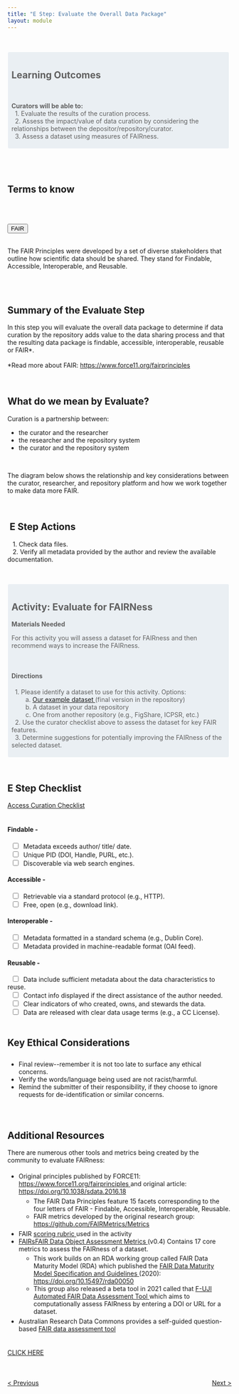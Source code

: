 ```yaml
---
title: "E Step: Evaluate the Overall Data Package"
layout: module
---
```


<br>

<style>

.highlighted-text {
    padding: 0 0 5px 5px;
    border: 1px solid;
    border-color: #ffffff;
    border-radius: 4px;
    margin: 15px 5px 10px 0;
    background-color: rgba(68, 114, 155, 0.1);
    padding-top: 10px;
    padding-left: 8px;

}
</style>

<blockquote class = "highlighted-text">
  <h2>Learning Outcomes</h2>
  <br>
  <p>
  <b>Curators will be able to:</b><br>
  &nbsp;&nbsp;1. Evaluate the results of the curation process.
  <br>
  &nbsp;&nbsp;2. Assess the impact/value of data curation by considering the relationships between the depositor/repository/curator.
  <br>
  &nbsp;&nbsp;3. Assess a dataset using measures of FAIRness.
  </p>
</blockquote>

<html>
<head>
<meta name="viewport" content="width=device-width, initial-scale=1">
<style>

.collapsible {
background-color: #44729B;
color: white;
cursor: pointer;
padding-bottom: 30px;
padding-top: 30px;
padding-left: 20px;
width: 100%;
border: none;
border-bottom: 3px solid white;
text-align: left;
outline: none;
}

.active, .collapsible:hover {
background-color: #345878;
}

.content {
padding: 0 20px;
max-height: 0;
overflow: hidden;
transition: max-height 0.2s ease-out;
background-color: rgb(68,114,155,0.2);
}

.collapsible:after {
color: #ffffff;
content: "+";
font-size: 20px;
float: right;
margin-left: 5px;
padding-right: 10px;
}

.active:after {
content: "-";
color: #ffffff;
font-size: 20px;
padding-right: 10px;
}
</style>

</head>
<body>
<br>
<br>

<h2>Terms to know</h2>

<br>
<br>

<button class="collapsible">FAIR</button>

<div class="content">
  <p><br> The FAIR Principles were developed by a set of diverse stakeholders that outline how scientific data should be shared. They stand for Findable, Accessible, Interoperable, and Reusable. </p>
</div>


<script>
var coll = document.getElementsByClassName("collapsible");
var i;

for (i = 0; i < coll.length; i++) {
  coll[i].addEventListener("click", function() {
    this.classList.toggle("active");
    var content = this.nextElementSibling;
    if (content.style.maxHeight){
      content.style.maxHeight = null;
    } else {
      content.style.maxHeight = content.scrollHeight + "px";
    } 
  });
}
</script>

</body>
</html>

<br>
<br>

<h2>Summary of the Evaluate Step</h2>
<p>
In this step you will evaluate the overall data package to determine if data curation by the repository adds value to the data sharing process and that the resulting data package is findable, accessible, interoperable, reusable or FAIR*. 
<br>
<br>
*Read more about FAIR: <a href="https://www.force11.org/fairprinciples" target="_blank">https://www.force11.org/fairprinciples</a>
</p>

<br>

<h2> What do we mean by Evaluate?  </h2>

<p>
Curation is a partnership between:
</p>

<ul style = "padding-left: 5%" >
  <li> the curator and the researcher </li>
  <li> the researcher and the repository system</li>
  <li> the curator and the repository system
</li>
</ul>
<br>

<p>
The diagram below shows the relationship and key considerations between the curator, researcher, and repository platform and how we work together to make data more FAIR. 
</p>

<br>


<h2>&nbsp;E Step Actions</h2>
<p>
  &nbsp;&nbsp;&nbsp;1.  Check data files.
   <br>
  &nbsp;&nbsp;&nbsp;2.  Verify all metadata provided by the author and review the available documentation.

   <br>
</p>
<br>


<blockquote class = "highlighted-text">
<h2> Activity: Evaluate for FAIRNess </h2>

<p>

<b>Materials Needed</b><br>

For this activity you will assess a dataset for FAIRness and then recommend ways to increase the FAIRness. 

<br>

<h4>Directions</h4>

<p>
&nbsp;&nbsp;1. Please identify a dataset to use for this activity. Options:
<br>
&nbsp;&nbsp;&nbsp;&nbsp;&nbsp;&nbsp;&nbsp;&nbsp;a. <a href="https://ecommons.cornell.edu/handle/1813/43783" target="_blank"> Our example dataset </a> (final version in the repository)
<br>
&nbsp;&nbsp;&nbsp;&nbsp;&nbsp;&nbsp;&nbsp;&nbsp;b. A dataset in your data repository
<br>
&nbsp;&nbsp;&nbsp;&nbsp;&nbsp;&nbsp;&nbsp;&nbsp;c. One from another repository (e.g., FigShare, ICPSR, etc.)
<br>
&nbsp;&nbsp;2. Use the curator checklist above to assess the dataset for key FAIR features. 
<br>
&nbsp;&nbsp;3. Determine suggestions for potentially improving the FAIRness of the selected dataset.
</p>
</p>
</blockquote>

<br>


<h2>E Step Checklist</h2>

<div class="flex-contianer">
     <a class="button button-primary" href="https://docs.google.com/document/d/1RWt2obXOOeJRRFmVo9VAkl4h41cL33Zm5YYny3hbPZ8/edit" target = "_blank"> Access Curation Checklist</a>
</div>

<br>

<h4> Findable - </h4>
&nbsp;&nbsp;<input type="checkbox" id="1" name="1" >
<label for="1"> &nbsp;Metadata exceeds author/ title/ date.</label><br>
&nbsp;&nbsp;<input type="checkbox" id="2" name="2">
<label for="2"> &nbsp;Unique PID (DOI, Handle, PURL, etc.).</label><br>
&nbsp;&nbsp;<input type="checkbox" id="3" name="3">
<label for="3"> &nbsp;Discoverable via web search engines.</label><br>
<h4> Accessible - </h4>
&nbsp;&nbsp;<input type="checkbox" id="4" name="4" >
<label for="4"> &nbsp;Retrievable via a standard protocol (e.g., HTTP).</label><br>
&nbsp;&nbsp;<input type="checkbox" id="5" name="5" >
<label for="5"> &nbsp;Free, open (e.g., download link). </label><br>
<h4> Interoperable - </h4>
&nbsp;&nbsp;<input type="checkbox" id="6" name="6" >
<label for="6"> &nbsp;Metadata formatted in a standard schema (e.g., Dublin Core). </label><br>
&nbsp;&nbsp;<input type="checkbox" id="7" name="7" >
<label for="7"> &nbsp;Metadata provided in machine-readable format (OAI feed).</label><br>
<h4> Reusable - </h4>
&nbsp;&nbsp;<input type="checkbox" id="8" name="8" >
<label for="8"> &nbsp;Data include sufficient metadata about the data characteristics to reuse. </label><br>
&nbsp;&nbsp;<input type="checkbox" id="9" name="9" >
<label for="9"> &nbsp;Contact info displayed if the direct assistance of the author needed.</label><br>
&nbsp;&nbsp;<input type="checkbox" id="10" name="10" >
<label for="10"> &nbsp;Clear indicators of who created, owns, and stewards the data.</label><br>
&nbsp;&nbsp;<input type="checkbox" id="11" name="11" >
<label for="11"> &nbsp;Data are released with clear data usage terms (e.g., a CC License).</label><br>

<br>



<h2> Key Ethical Considerations </h2>

<ul style="padding-top: 2%; padding-bottom: 2%; padding-left: 5%;">
<li> Final review--remember it is not too late to surface any ethical concerns. </li>
<li> Verify the words/language being used are not racist/harmful. </li>
<li> Remind the submitter of their responsibility, if they choose to ignore requests for de-identification or similar concerns. 
</li>
</ul>

<br>


<h2>Additional Resources</h2>

<p>There are numerous other tools and metrics being created by the community to evaluate FAIRness: 
</p>


<ul style=" padding-top: 1%; padding-bottom: 1%;padding-left: 5%;">

<li> Original principles published by FORCE11: <a href="https://www.force11.org/fairprinciples" target = "_blank"> https://www.force11.org/fairprinciples </a> and original article: <a href="https://doi.org/10.1038/sdata.2016.18" target = "_blank"> https://doi.org/10.1038/sdata.2016.18 </a>
    <ul style=" padding-top: 1%; padding-bottom: 1%;padding-left: 7%;">
    <li> The FAIR Data Principles feature 15 facets corresponding to the four letters of FAIR - Findable, Accessible, Interoperable, Reusable. </li>
    <li> FAIR metrics developed by the original research group: <a href="https://github.com/FAIRMetrics/Metrics" target = "_blank">https://github.com/FAIRMetrics/Metrics </a></li>
    </ul>
</li>
<li>FAIR <a href="https://doi.org/10.2218/ijdc.v12i2.567" target = "_blank">scoring rubric </a> used in the activity</li>
<li> <a href="https://zenodo.org/record/4081213#.YVS9YMZOnBI" target = "_blank"> FAIRsFAIR Data Object Assessment Metrics </a> (v0.4) Contains 17 core metrics to assess the FAIRness of a dataset. 
    <ul  style=" padding-top: 1%; padding-bottom: 1%;padding-left: 7%;">
    <li>This work builds on an RDA working group called FAIR Data Maturity Model (RDA) which published the <a href="https://www.rd-alliance.org/system/files/FAIR%20Data%20Maturity%20Model_%20specification%20and%20guidelines_v1.00.pdf" target = "_blank"> FAIR Data Maturity Model Specification and Guidelines </a> (2020):<a href="https://doi.org/10.15497/rda00050" target = "_blank"> https://doi.org/10.15497/rda00050
    </a> </li>
    <li>This group also released a beta tool in 2021 called that <a href="https://www.fairsfair.eu/f-uji-automated-fair-data-assessment-tool" target = "_blank"> F-UJI Automated FAIR Data Assessment Tool </a> which aims to computationally assess FAIRness by entering a DOI or URL for a dataset. </li>
    </ul>
</li>
<li>Australian Research Data Commons provides a self-guided question-based <a href="https://ardc.edu.au/resources/working-with-data/fair-data/fair-self-assessment-tool/" target = "_blank"> FAIR data assessment tool </a> </li>
</ul>


<br>
<div class="flex-contianer">
     <a class="button button-primary" href="#" target="_blank"> CLICK HERE</a>
</div>
<br>
<br>


<style>
.flex-contianer {
  display: flex;
  justify-content: space-between;
}
</style>

<br>

<div class="flex-contianer">
     <a class="button button-primary" href="/CURATED/modules/module-t"> < Previous</a>
     <a class="button button-primary" href="/CURATED/modules/module-d"> Next > </a>
</div>
